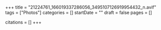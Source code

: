+++
title = "21224761_166019337286056_3495107126919954432_n.avif"
tags = ["Photos"]
categories = []
startDate = ""
draft = false
pages = []

citations = []
+++
